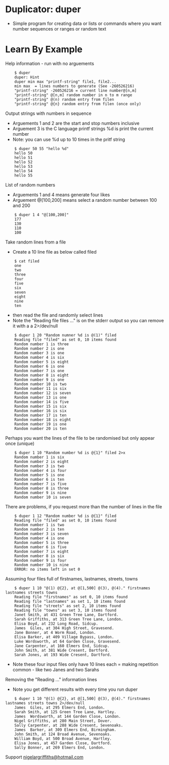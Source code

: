# Duplicator: duper
 - Simple program for creating data or lists or commands where you want number sequences or ranges or random text

# Learn By Example


Help information - run with no arguements
```
    $ duper
    duper: Hint
    duper min max "printf-string" file1, file2...
    min max  = lines numbers to generate (See -260526216)
    "printf-string" -260526216 = current line number@[n,m]
    "printf-string" @[n,m] random number in n to m range
    "printf-string" @(n) random entry from filen
    "printf-string" @{n} random entry from filen (once only)
```
 
Output strings with numbers in sequence
 - Arguements  1 and 2 are the start and stop numbers inclusive
 - Arguement 3 is the C language printf strings %d is print the current number
 - Note: you can use %d up to 10 times in the pritf string

```
    $ duper 50 55 "hello %d"
    hello 50
    hello 51
    hello 52
    hello 53
    hello 54
    hello 55
```

List of random numbers
 - Arguements 1 and 4 means generate four likes
 - Arguement @[100,200] means select a random number between 100 and 200

```
    $ duper 1 4 "@[100,200]"
    177
    130
    110
    100
```


Take random lines from a file
 - Create a 10 line file as below called filed

```
    $ cat filed
    one
    two
    three
    four
    five
    six
    seven
    eight
    nine
    ten
```
 - then read the file and randomly select lines
 - Note the "Reading file files ..." is on the stderr output so you can remove it with a a 2>/dev/null
```
    $ duper 1 20 "Random numner %d is @(1)" filed
    Reading file "filed" as set 0, 10 items found
    Random number 1 is three
    Random number 2 is one
    Random number 3 is one
    Random number 4 is six
    Random number 5 is eight
    Random number 6 is one
    Random number 7 is one
    Random number 8 is eight
    Random number 9 is one
    Random number 10 is two
    Random number 11 is six
    Random number 12 is seven
    Random number 13 is one
    Random number 14 is five
    Random number 15 is six
    Random number 16 is six
    Random number 17 is ten
    Random number 18 is eight
    Random number 19 is one
    Random number 20 is ten
```

Perhaps you want the lines of the file to be randomised but only appear once (unique)
```
    $ duper 1 10 "Random number %d is @{1}" filed 2>x
    Random number 1 is six
    Random number 2 is eight
    Random number 3 is two
    Random number 4 is four
    Random number 5 is one
    Random number 6 is ten
    Random number 7 is five
    Random number 8 is three
    Random number 9 is nine
    Random number 10 is seven
```

There are problems, if you request more than the number of lines in the file
```
    $ duper 1 12 "Random number %d is @{1}" filed    
    Reading file "filed" as set 0, 10 items found
    Random number 1 is two
    Random number 2 is ten
    Random number 3 is seven
    Random number 4 is one
    Random number 5 is three
    Random number 6 is five
    Random number 7 is eight
    Random number 8 is six
    Random number 9 is four
    Random number 10 is nine
    ERROR: no items left in set 0
```

Assuming four files full of firstnames, lastnames, streets, towns
```
    $ duper 1 10 "@(1) @{2}, at @[1,500] @(3), @(4)." firstnames lastnames streets towns   
    Reading file "firstnames" as set 0, 10 items found
    Reading file "lastnames" as set 1, 10 items found
    Reading file "streets" as set 2, 10 items found
    Reading file "towns" as set 3, 10 items found
    Janet Smith, at 431 Green Tree Lane, Dartford.
    Sarah Griffiths, at 313 Green Tree Lane, London.
    Elisa Boyd, at 232 Long Road, Sidcup.
    James  Giles, at 304 High Street, Gravesend.
    Jane Bonner, at 4 Worm Road, London.
    Elisa Barker, at 409 Village Bypass, London.
    Luke Wordsworth, at 64 Garden Close, Gravesend.
    Jane Carpenter, at 160 Elmers End, Sidcup.
    John Smith, at 381 Wide Cresent, Dartford.
    Sarah Jones, at 193 Wide Cresent, Dartford.
```

 - Note these four input files only have 10 lines each  = making repetition common - like two Janes and two Sarahs

Removing the "Reading ..." information lines
- Note you get different results with every time you run duper

```
    $ duper 1 10 "@(1) @{2}, at @[1,500] @(3), @(4)." firstnames lastnames streets towns 2>/dev/null
    James  Giles, at 295 Elmers End, London.
    Sarah Smith, at 125 Green Tree Lane, Hartley.
    James  Wordsworth, at 144 Garden Close, London.
    Nigel Griffiths, at 280 Main Street, Dover.
    Sally Carpenter, at 288 Wide Cresent, Sevenoaks.
    James  Barker, at 309 Elmers End, Birmingham.
    John Smith, at 124 Broad Avenue, Sevenoaks.
    William Boyd, at 500 Broad Avenue, Hartley.
    Elisa Jones, at 457 Garden Close, Dartford.
    Sally Bonner, at 269 Elmers End, London.
```

Support nigelargriffiths@hotmail.com
